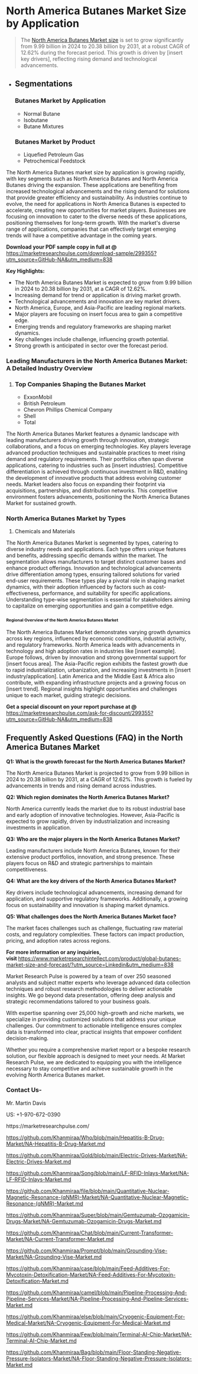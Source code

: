 <h1>North America Butanes Market&nbsp;Size by Application</h1><blockquote><p>The <a href="https://marketresearchpulse.com/download-sample/299355?utm_source=GitHub-NA&amp;utm_medium=838">North America Butanes Market size</a> is set to grow significantly from 9.99 billion in 2024 to 20.38 billion by 2031, at a robust CAGR of 12.62% during the forecast period. This growth is driven by [insert key drivers], reflecting rising demand and technological advancements.</p></blockquote><ul><li><h2>Segmentations</h2><h3>Butanes Market by Application</h3><ul><li>Normal Butane</li><li> Isobutane</li><li> Butane Mixtures</li></ul><h3>Butanes Market by Product</h3><ul><li>Liquefied Petroleum Gas</li><li> Petrochemical Feedstock</li></ul></li></ul><p>The North America Butanes market size by application is growing rapidly, with key segments such as North America Butanes and North America Butanes driving the expansion. These applications are benefiting from increased technological advancements and the rising demand for solutions that provide greater efficiency and sustainability. As industries continue to evolve, the need for applications in North America Butanes is expected to accelerate, creating new opportunities for market players. Businesses are focusing on innovation to cater to the diverse needs of these applications, positioning themselves for long-term growth. With the market's diverse range of applications, companies that can effectively target emerging trends will have a competitive advantage in the coming years.</p><p><strong>Download your PDF sample copy in full at @ </strong><a href="https://marketresearchpulse.com/download-sample/299355?utm_source=GitHub-NA&amp;utm_medium=838">https://marketresearchpulse.com/download-sample/299355?utm_source=GitHub-NA&amp;utm_medium=838</a></p><p><strong>Key Highlights: </strong></p><ul><li>The North America Butanes Market is expected to grow from 9.99 billion in 2024 to 20.38 billion by 2031, at a CAGR of 12.62%.</li><li>Increasing demand for trend or application is driving market growth.</li><li>Technological advancements and innovation are key market drivers.</li><li>North America, Europe, and Asia-Pacific are leading regional markets.</li><li>Major players are focusing on insert focus area to gain a competitive edge.</li><li>Emerging trends and regulatory frameworks are shaping market dynamics.</li><li>Key challenges include challenge, influencing growth potential.</li><li>Strong growth is anticipated in sector over the forecast period.</li></ul><h3>Leading Manufacturers in the North America Butanes Market: A Detailed Industry Overview</h3><ol><li><h3>Top Companies Shaping the Butanes Market </h3><ul><li>ExxonMobil</li><li> British Petroleum</li><li> Chevron Phillips Chemical Company</li><li> Shell</li><li> Total</li></ul></li></ol><div class="flex max-w-full flex-col flex-grow"><div class="min-h-8 text-message flex w-full flex-col items-end gap-2 whitespace-normal break-words [.text-message+&amp;]:mt-5" dir="auto" data-message-author-role="assistant" data-message-id="fd8432e4-4910-450d-b182-61b7bfb0a01f" data-message-model-slug="gpt-4o"><div class="flex w-full flex-col gap-1 empty:hidden first:pt-[3px]"><div class="markdown prose w-full break-words dark:prose-invert light"><p>The North America Butanes Market features a dynamic landscape with leading manufacturers driving growth through innovation, strategic collaborations, and a focus on emerging technologies. Key players leverage advanced production techniques and sustainable practices to meet rising demand and regulatory requirements. Their portfolios often span diverse applications, catering to industries such as [insert industries]. Competitive differentiation is achieved through continuous investment in R&amp;D, enabling the development of innovative products that address evolving customer needs. Market leaders also focus on expanding their footprint via acquisitions, partnerships, and distribution networks. This competitive environment fosters advancements, positioning the North America Butanes Market for sustained growth.</p></div></div></div></div><h3>North America Butanes Market by Types</h3><ol><li>Chemicals and Materials</li></ol><div class="flex max-w-full flex-col flex-grow"><div class="min-h-8 text-message flex w-full flex-col items-end gap-2 whitespace-normal break-words [.text-message+&amp;]:mt-5" dir="auto" data-message-author-role="assistant" data-message-id="084470be-0bb7-4664-bddf-5156b4f41249" data-message-model-slug="gpt-4o-mini"><div class="flex w-full flex-col gap-1 empty:hidden first:pt-[3px]"><div class="markdown prose w-full break-words dark:prose-invert light"><p>The North America Butanes Market is segmented by types, catering to diverse industry needs and applications. Each type offers unique features and benefits, addressing specific demands within the market. The segmentation allows manufacturers to target distinct customer bases and enhance product offerings. Innovation and technological advancements drive differentiation among types, ensuring tailored solutions for varied end-user requirements. These types play a pivotal role in shaping market dynamics, with their adoption influenced by factors such as cost-effectiveness, performance, and suitability for specific applications. Understanding type-wise segmentation is essential for stakeholders aiming to capitalize on emerging opportunities and gain a competitive edge.</p></div></div></div></div><h3><span style="font-size: 11px;">Regional Overview of the North America Butanes Market</span></h3><div class="flex max-w-full flex-col flex-grow"><div class="min-h-8 text-message flex w-full flex-col items-end gap-2 whitespace-normal break-words [.text-message+&amp;]:mt-5" dir="auto" data-message-author-role="assistant" data-message-id="e9038762-ce64-4e30-91c9-9bd413514231" data-message-model-slug="gpt-4o-mini"><div class="flex w-full flex-col gap-1 empty:hidden first:pt-[3px]"><div class="markdown prose w-full break-words dark:prose-invert light"><p>The North America Butanes Market demonstrates varying growth dynamics across key regions, influenced by economic conditions, industrial activity, and regulatory frameworks. North America leads with advancements in technology and high adoption rates in industries like [insert example]. Europe follows, driven by innovation and strong governmental support for [insert focus area]. The Asia-Pacific region exhibits the fastest growth due to rapid industrialization, urbanization, and increasing investments in [insert industry/application]. Latin America and the Middle East &amp; Africa also contribute, with expanding infrastructure projects and a growing focus on [insert trend]. Regional insights highlight opportunities and challenges unique to each market, guiding strategic decisions.</p></div></div></div></div><p><strong>Get a special discount on your report purchase at @ </strong><a href="https://marketresearchpulse.com/ask-for-discount/299355?utm_source=GitHub-NA&amp;utm_medium=838">https://marketresearchpulse.com/ask-for-discount/299355?utm_source=GitHub-NA&amp;utm_medium=838</a></p><h2>Frequently Asked Questions (FAQ) in the North America Butanes Market</h2><p><strong>Q1: What is the growth forecast for the North America Butanes Market?</strong></p><p>The North America Butanes Market is projected to grow from 9.99 billion in 2024 to 20.38 billion by 2031, at a CAGR of 12.62%. This growth is fueled by advancements in trends and rising demand across industries.</p><p><strong>Q2: Which region dominates the North America Butanes Market?</strong></p><p>North America currently leads the market due to its robust industrial base and early adoption of innovative technologies. However, Asia-Pacific is expected to grow rapidly, driven by industrialization and increasing investments in application.</p><p><strong>Q3: Who are the major players in the North America Butanes Market?</strong></p><p>Leading manufacturers include North America Butanes, known for their extensive product portfolios, innovation, and strong presence. These players focus on R&amp;D and strategic partnerships to maintain competitiveness.</p><p><strong>Q4: What are the key drivers of the North America Butanes Market?</strong></p><p>Key drivers include technological advancements, increasing demand for application, and supportive regulatory frameworks. Additionally, a growing focus on sustainability and innovation is shaping market dynamics.</p><p><strong>Q5: What challenges does the North America Butanes Market face?</strong></p><p>The market faces challenges such as challenge, fluctuating raw material costs, and regulatory complexities. These factors can impact production, pricing, and adoption rates across regions.</p><p><strong>For more information or any inquiries, visit&nbsp;</strong><a href="https://www.marketresearchintellect.com/product/global-butanes-market-size-and-forecast/?utm_source=Linkedin&utm_medium=838">https://www.marketresearchintellect.com/product/global-butanes-market-size-and-forecast/?utm_source=Linkedin&utm_medium=838</a></p><p>Market Research Pulse is powered by a team of over 250 seasoned analysts and subject matter experts who leverage advanced data collection techniques and robust research methodologies to deliver actionable insights. We go beyond data presentation, offering deep analysis and strategic recommendations tailored to your business goals.</p><p>With expertise spanning over 25,000 high-growth and niche markets, we specialize in providing customized solutions that address your unique challenges. Our commitment to actionable intelligence ensures complex data is transformed into clear, practical insights that empower confident decision-making.</p><p>Whether you require a comprehensive market report or a bespoke research solution, our flexible approach is designed to meet your needs. At Market Research Pulse, we are dedicated to equipping you with the intelligence necessary to stay competitive and achieve sustainable growth in the evolving North America Butanes market.</p><h3><strong>Contact Us-</strong></h3><p>Mr. Martin Davis</p><p>US: +1-970-672-0390</p><p>https://marketresearchpulse.com/</p><p><a href="https://github.com/Khanmiraa/Who/blob/main/Hepatitis-B-Drug-Market/NA-Hepatitis-B-Drug-Market.md">https://github.com/Khanmiraa/Who/blob/main/Hepatitis-B-Drug-Market/NA-Hepatitis-B-Drug-Market.md</a></p><p><a href="https://github.com/Khanmiraa/Gold/blob/main/Electric-Drives-Market/NA-Electric-Drives-Market.md">https://github.com/Khanmiraa/Gold/blob/main/Electric-Drives-Market/NA-Electric-Drives-Market.md</a></p><p><a href="https://github.com/Khanmiraa/Song/blob/main/LF-RFID-Inlays-Market/NA-LF-RFID-Inlays-Market.md">https://github.com/Khanmiraa/Song/blob/main/LF-RFID-Inlays-Market/NA-LF-RFID-Inlays-Market.md</a></p><p><a href="https://github.com/Khanmiraa/file/blob/main/Quantitative-Nuclear-Magnetic-Resonance-(qNMR)-Market/NA-Quantitative-Nuclear-Magnetic-Resonance-(qNMR)-Market.md">https://github.com/Khanmiraa/file/blob/main/Quantitative-Nuclear-Magnetic-Resonance-(qNMR)-Market/NA-Quantitative-Nuclear-Magnetic-Resonance-(qNMR)-Market.md</a></p><p><a href="https://github.com/Khanmiraa/Super/blob/main/Gemtuzumab-Ozogamicin-Drugs-Market/NA-Gemtuzumab-Ozogamicin-Drugs-Market.md">https://github.com/Khanmiraa/Super/blob/main/Gemtuzumab-Ozogamicin-Drugs-Market/NA-Gemtuzumab-Ozogamicin-Drugs-Market.md</a></p><p><a href="https://github.com/Khanmiraa/Chat/blob/main/Current-Transformer-Market/NA-Current-Transformer-Market.md">https://github.com/Khanmiraa/Chat/blob/main/Current-Transformer-Market/NA-Current-Transformer-Market.md</a></p><p><a href="https://github.com/Khanmiraa/Prompt/blob/main/Grounding-Vise-Market/NA-Grounding-Vise-Market.md">https://github.com/Khanmiraa/Prompt/blob/main/Grounding-Vise-Market/NA-Grounding-Vise-Market.md</a></p><p><a href="https://github.com/Khanmiraa/case/blob/main/Feed-Additives-For-Mycotoxin-Detoxification-Market/NA-Feed-Additives-For-Mycotoxin-Detoxification-Market.md">https://github.com/Khanmiraa/case/blob/main/Feed-Additives-For-Mycotoxin-Detoxification-Market/NA-Feed-Additives-For-Mycotoxin-Detoxification-Market.md</a></p><p><a href="https://github.com/Khanmiraa/camel/blob/main/Pipeline-Processing-And-Pipeline-Services-Market/NA-Pipeline-Processing-And-Pipeline-Services-Market.md">https://github.com/Khanmiraa/camel/blob/main/Pipeline-Processing-And-Pipeline-Services-Market/NA-Pipeline-Processing-And-Pipeline-Services-Market.md</a></p><p><a href="https://github.com/Khanmiraa/else/blob/main/Cryogenic-Equipment-For-Medical-Market/NA-Cryogenic-Equipment-For-Medical-Market.md">https://github.com/Khanmiraa/else/blob/main/Cryogenic-Equipment-For-Medical-Market/NA-Cryogenic-Equipment-For-Medical-Market.md</a></p><p><a href="https://github.com/Khanmiraa/Few/blob/main/Terminal-AI-Chip-Market/NA-Terminal-AI-Chip-Market.md">https://github.com/Khanmiraa/Few/blob/main/Terminal-AI-Chip-Market/NA-Terminal-AI-Chip-Market.md</a></p><p><a href="https://github.com/Khanmiraa/Bag/blob/main/Floor-Standing-Negative-Pressure-Isolators-Market/NA-Floor-Standing-Negative-Pressure-Isolators-Market.md">https://github.com/Khanmiraa/Bag/blob/main/Floor-Standing-Negative-Pressure-Isolators-Market/NA-Floor-Standing-Negative-Pressure-Isolators-Market.md</a></p>
